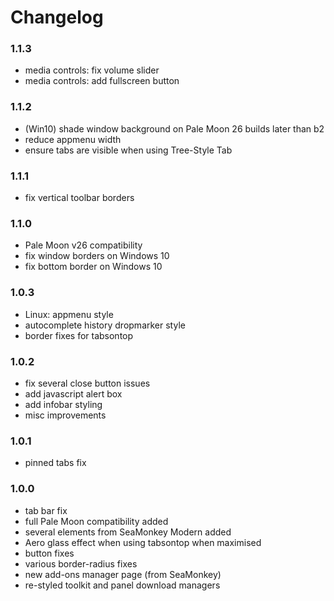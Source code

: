 # Changelog

### 1.1.3
- media controls: fix volume slider
- media controls: add fullscreen button

### 1.1.2
- (Win10) shade window background on Pale Moon 26 builds later than b2
- reduce appmenu width
- ensure tabs are visible when using Tree-Style Tab

### 1.1.1
- fix vertical toolbar borders

### 1.1.0
- Pale Moon v26 compatibility
- fix window borders on Windows 10
- fix bottom border on Windows 10

### 1.0.3
- Linux: appmenu style
- autocomplete history dropmarker style
- border fixes for tabsontop

### 1.0.2
- fix several close button issues
- add javascript alert box
- add infobar styling
- misc improvements

### 1.0.1
- pinned tabs fix

### 1.0.0
- tab bar fix
- full Pale Moon compatibility added
- several elements from SeaMonkey Modern added
- Aero glass effect when using tabsontop when maximised
- button fixes
- various border-radius fixes
- new add-ons manager page (from SeaMonkey)
- re-styled toolkit and panel download managers